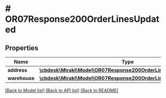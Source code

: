 # # OR07Response200OrderLinesUpdated

## Properties

Name | Type | Description | Notes
------------ | ------------- | ------------- | -------------
**address** | [**\cbdesk\Mirakl\Model\OR07Response200OrderLinesUpdatedAddress**](OR07Response200OrderLinesUpdatedAddress.md) |  | [optional]
**warehouse** | [**\cbdesk\Mirakl\Model\OR07Response200OrderLinesUpdatedWarehouse**](OR07Response200OrderLinesUpdatedWarehouse.md) |  | [optional]

[[Back to Model list]](../../README.md#models) [[Back to API list]](../../README.md#endpoints) [[Back to README]](../../README.md)
